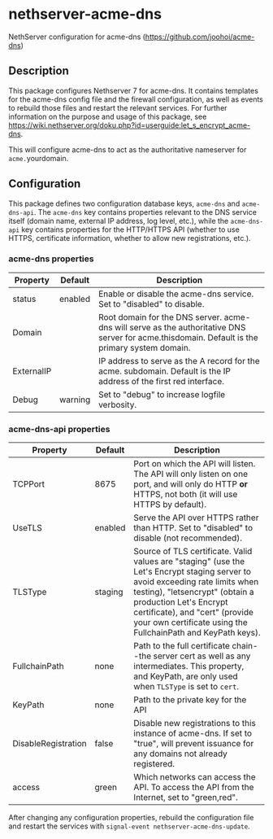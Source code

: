 # nethserver-acme-dns
NethServer configuration for acme-dns (https://github.com/joohoi/acme-dns)

## Description
This package configures Nethserver 7 for acme-dns.  It contains templates for the acme-dns config file and the firewall configuration, as well as events to rebuild those files and restart the relevant services.  For further information on the purpose and usage of this package, see https://wiki.nethserver.org/doku.php?id=userguide:let_s_encrypt_acme-dns.

This will configure acme-dns to act as the authoritative nameserver for `acme.`yourdomain.

## Configuration
This package defines two configuration database keys, `acme-dns` and `acme-dns-api`.  The `acme-dns` key contains properties relevant to the DNS service itself (domain name, external IP address, log level, etc.), while the `acme-dns-api` key contains properties for the HTTP/HTTPS API (whether to use HTTPS, certificate information, whether to allow new registrations, etc.).

### acme-dns properties

|Property|Default|Description|
|-----|-----|-----|
|status|enabled|Enable or disable the acme-dns service.  Set to "disabled" to disable.|
|Domain||Root domain for the DNS server.  acme-dns will serve as the authoritative DNS server for acme.thisdomain.  Default is the primary system domain.|
|ExternalIP||IP address to serve as the A record for the acme. subdomain.  Default is the IP address of the first red interface.|
|Debug|warning|Set to "debug" to increase logfile verbosity.|

### acme-dns-api properties

|Property|Default|Description|
|-----|-----|-----|
|TCPPort|8675|Port on which the API will listen.  The API will only listen on one port, and will only do HTTP **or** HTTPS, not both (it will use HTTPS by default).|
|UseTLS|enabled|Serve the API over HTTPS rather than HTTP.  Set to "disabled" to disable (not recommended).|
|TLSType|staging|Source of TLS certificate.  Valid values are "staging" (use the Let's Encrypt staging server to avoid exceeding rate limits when testing), "letsencrypt" (obtain a production Let's Encrypt certificate), and "cert" (provide your own certificate using the FullchainPath and KeyPath keys).|
|FullchainPath|none|Path to the full certificate chain--the server cert as well as any intermediates.  This property, and KeyPath, are only used when `TLSType` is set to `cert`.|
|KeyPath|none|Path to the private key for the API|
|DisableRegistration|false|Disable new registrations to this instance of acme-dns.  If set to "true", will prevent issuance for any domains not already registered.|
|access|green|Which networks can access the API.  To access the API from the Internet, set to "green,red".|

After changing any configuration properties, rebuild the configuration file and restart the services with `signal-event nethserver-acme-dns-update`.
